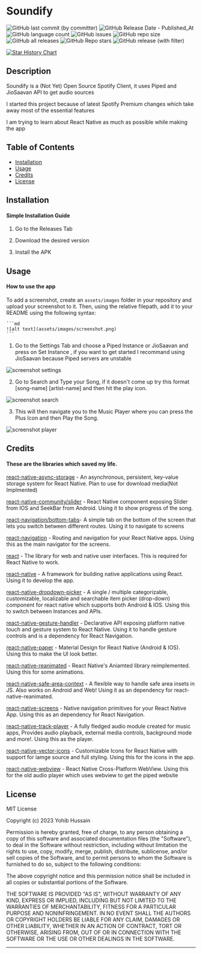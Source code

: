 # Soundify

<img alt="GitHub last commit (by committer)" src="https://img.shields.io/github/last-commit/SakuraBlossomTree/Soundify">

<img alt="GitHub Release Date - Published_At" src="https://img.shields.io/github/release-date/SakuraBlossomTree/Soundify">

<img alt="GitHub language count" src="https://img.shields.io/github/languages/count/SakuraBlossomTree/Soundify">

<img alt="GitHub issues" src="https://img.shields.io/github/issues-raw/SakuraBlossomTree/Soundify">

<img alt="GitHub repo size" src="https://img.shields.io/github/repo-size/SakuraBlossomTree/Soundify">

<img alt="GitHub all releases" src="https://img.shields.io/github/downloads/SakuraBlossomTree/Soundify/total">

<img alt="GitHub Repo stars" src="https://img.shields.io/github/stars/SakuraBlossomTree/Soundify">

<img alt="GitHub release (with filter)" src="https://img.shields.io/github/v/release/SakuraBlossomTree/Soundify">

[![Star History Chart](https://api.star-history.com/svg?repos=SakuraBlossomTree/Soundify&type=Date)](https://star-history.com/#SakuraBlossomTree/Soundify&Date)

## Description

Soundify is a (Not Yet) Open Source Spotify Client, it uses Piped and JioSaavan API to get audio sources

I started this project because of latest Spotify Premium changes which take away most of the essential features  

I am trying to learn about React Native as much as possible while making the app

## Table of Contents

- [Installation](#installation)
- [Usage](#usage)
- [Credits](#credits)
- [License](#license)

## Installation

#### Simple Installation Guide

1. Go to the Releases Tab

2. Download the desired version

3. Install the APK

## Usage

#### How to use the app

To add a screenshot, create an `assets/images` folder in your repository and upload your screenshot to it. Then, using the relative filepath, add it to your README using the following syntax:

    ```md
    ![alt text](assets/images/screenshot.png)
    ```

1. Go to the Settings Tab and choose a Piped Instance or JioSaavan and press on Set Instance , if you want to get started I recommand using JioSaavan because Piped servers are unstable

![screenshot settings](./assets/screenshots/Settings-1.png)

2. Go to Search and Type your Song, if it doesn't come up try this format [song-name] [artist-name] and then hit the play icon.

![screenshot search](./assets/screenshots/Search_Screen.png)

3. This will then navigate you to the Music Player where you can press the Plus Icon and then Play the Song.

![screenshot player](./assets/screenshots/Music_Player.png) 

## Credits

#### These are the libraries which saved my life. 

[react-native-async-storage](https://github.com/react-native-async-storage/async-storage.git) - An asynchronous, persistent, key-value storage system for React Native. Plan to use for download media(Not Implmented)

[react-native-community/slider](https://github.com/callstack/react-native-slider.git) - React Native component exposing Slider from IOS and SeekBar from Android. Using it to show progress of the song.

[react-navigation/bottom-tabs](https://reactnavigation.org/docs/bottom-tab-navigator/)- A simple tab on the bottom of the screen that lets you switch between different routes. Using it to navigate to screens 

[react-navigation](https://github.com/react-navigation/react-navigation.git) - Routing and navigation for your React Native apps. Using this as the main navigator for the screens.

[react](https://github.com/facebook/react.git) - The library for web and native user interfaces. This is required for React Native to work.

[react-native](https://github.com/facebook/react-native.git) - A framework for building native applications using React. Using it to develop the app.

[react-native-dropdown-picker](https://github.com/hossein-zare/react-native-dropdown-picker.git) - A single / multiple categorizable, customizable, localizable and searchable item picker (drop-down) component for react native which supports both Android & IOS. Using this to switch between Instances and APIs.

[react-native-gesture-handler](https://github.com/software-mansion/react-native-gesture-handler.git) - Declarative API exposing platform native touch and gesture system to React Native. Using it to handle gesture controls and is a dependency for React Navigation.

[react-native-paper](https://github.com/callstack/react-native-paper.git) - Material Design for React Native (Android & IOS). Using this to make the UI look better.

[react-native-reanimated](https://github.com/software-mansion/react-native-reanimated.git) - React Native's Aniamted library reimplemented. Using this for some animations.

[react-native-safe-area-context](https://github.com/th3rdwave/react-native-safe-area-context.git) - A flexible way to handle safe area insets in JS. Also works on Android and Web! Using it as an dependency for react-native-reanimated.

[react-native-screens](https://github.com/software-mansion/react-native-screens.git) - Native navigation primitives for your React Native App. Using this as an dependency for React Navigation.

[react-native-track-player](https://github.com/doublesymmetry/react-native-track-player.git) - A fully fledged audio module created for music apps, Provides audio playback, external media controls, background mode and more!. Using this as the player.

[react-native-vector-icons](https://github.com/oblador/react-native-vector-icons.git) - Customizable Icons for React Native with support for iamge source and full styling. Using this for the icons in the app.

[react-native-webview](https://github.com/react-native-webview/react-native-webview.git) - React Native Cross-Platform WebView. Using this for the old audio player which uses webview to get the piped website

## License

MIT License

Copyright (c) 2023 Yohib Hussain

Permission is hereby granted, free of charge, to any person obtaining a copy
of this software and associated documentation files (the "Software"), to deal
in the Software without restriction, including without limitation the rights
to use, copy, modify, merge, publish, distribute, sublicense, and/or sell
copies of the Software, and to permit persons to whom the Software is
furnished to do so, subject to the following conditions:

The above copyright notice and this permission notice shall be included in all
copies or substantial portions of the Software.

THE SOFTWARE IS PROVIDED "AS IS", WITHOUT WARRANTY OF ANY KIND, EXPRESS OR
IMPLIED, INCLUDING BUT NOT LIMITED TO THE WARRANTIES OF MERCHANTABILITY,
FITNESS FOR A PARTICULAR PURPOSE AND NONINFRINGEMENT. IN NO EVENT SHALL THE
AUTHORS OR COPYRIGHT HOLDERS BE LIABLE FOR ANY CLAIM, DAMAGES OR OTHER
LIABILITY, WHETHER IN AN ACTION OF CONTRACT, TORT OR OTHERWISE, ARISING FROM,
OUT OF OR IN CONNECTION WITH THE SOFTWARE OR THE USE OR OTHER DEALINGS IN THE
SOFTWARE.

---

